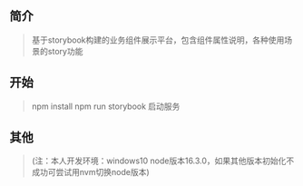 ## 简介

> 基于storybook构建的业务组件展示平台，包含组件属性说明，各种使用场景的story功能

## 开始
> npm install
> npm run storybook 启动服务

## 其他
> (注：本人开发环境：windows10 node版本16.3.0，如果其他版本初始化不成功可尝试用nvm切换node版本)